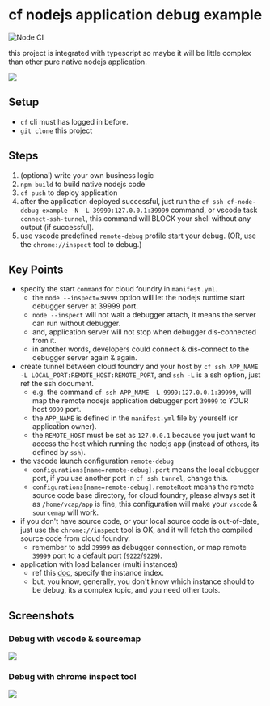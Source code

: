 # cf nodejs application debug example

![Node CI](https://github.com/Soontao/cf-node-debug-example/workflows/Node%20CI/badge.svg)

this project is integrated with typescript so maybe it will be little complex than other pure native nodejs application.

![](https://res.cloudinary.com/digf90pwi/image/upload/v1589340841/cf-node-debug-example_2_c6dnzi.png)

## Setup

* `cf` cli must has logged in before.
* `git clone` this project

## Steps

1. (optional) write your own business logic
1. `npm build` to build native nodejs code
1. `cf push` to deploy application
1. after the application deployed successful, just run the `cf ssh cf-node-debug-example -N -L 39999:127.0.0.1:39999` command, or vscode task `connect-ssh-tunnel`, this command will BLOCK your shell without any output (if successful).
1. use vscode predefined `remote-debug` profile start your debug. (OR, use the `chrome://inspect` tool to debug.)

## Key Points

* specify the start `command` for cloud foundry in `manifest.yml`. 
    * the `node --inspect=39999` option will let the nodejs runtime start debugger server at 39999 port.
    * `node --inspect` will not wait a debugger attach, it means the server can run without debugger.
    * and, application server will not stop when debugger dis-connected from it.
    * in another words, developers could connect & dis-connect to the debugger server again & again.
* create tunnel between cloud foundry and your host by `cf ssh APP_NAME -L LOCAL_PORT:REMOTE_HOST:REMOTE_PORT`, and `ssh -L` is a ssh option, just ref the ssh document.
    * e.g. the command `cf ssh APP_NAME -L 9999:127.0.0.1:39999`, will map the remote nodejs application debugger port `39999` to YOUR host `9999` port.
    * the `APP_NAME` is defined in the `manifest.yml` file by yourself (or application owner).
    * the `REMOTE_HOST` must be set as `127.0.0.1` because you just want to access the host which running the nodejs app (instead of others, its defined by `ssh`).
* the vscode launch configuration `remote-debug`
    * `configurations[name=remote-debug].port` means the local debugger port, if you use another port in `cf ssh tunnel`, change this.
    * `configurations[name=remote-debug].remoteRoot` means the remote source code base directory, for cloud foundry, please always set it as `/home/vcap/app` is fine, this configuration will make your `vscode` & `sourcemap` will work.
* if you don't have source code, or your local source code is out-of-date, just use the `chrome://inspect` tool is OK, and it will fetch the compiled source code from cloud foundry.
    * remember to add `39999` as debugger connection, or map remote `39999` port to a default port (`9222`/`9229`).
* application with load balancer (multi instances)
    * ref this [doc](https://docs.cloudfoundry.org/devguide/deploy-apps/ssh-apps.html#ssh-common-flags), specify the instance index.
    * but, you know, generally, you don't know which instance should to be debug, its a complex topic, and you need other tools.

## Screenshots

### Debug with vscode & sourcemap

![](https://res.cloudinary.com/digf90pwi/image/upload/c_scale,h_851/v1589337758/2020-05-13_10-20-21_caoo3e.png)

### Debug with chrome inspect tool

![](https://res.cloudinary.com/digf90pwi/image/upload/c_scale,h_833/v1589337761/2020-05-13_10-38-36_ceaoew.png)